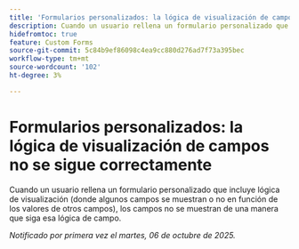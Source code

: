 ```yaml
---
title: 'Formularios personalizados: la lógica de visualización de campos no se sigue correctamente'
description: Cuando un usuario rellena un formulario personalizado que incluye lógica de visualización (donde algunos campos se muestran o no en función de los valores de otros campos), los campos no se muestran de una manera que siga esa lógica de campo.
hidefromtoc: true
feature: Custom Forms
source-git-commit: 5c84b9ef86098c4ea9cc880d276ad7f73a395bec
workflow-type: tm+mt
source-wordcount: '102'
ht-degree: 3%

---
```



# Formularios personalizados: la lógica de visualización de campos no se sigue correctamente

Cuando un usuario rellena un formulario personalizado que incluye lógica de visualización (donde algunos campos se muestran o no en función de los valores de otros campos), los campos no se muestran de una manera que siga esa lógica de campo.

_Notificado por primera vez el martes, 06 de octubre de 2025._
